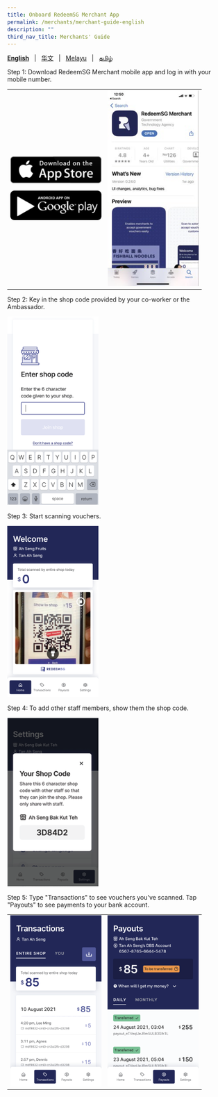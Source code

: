 ```yaml
---
title: Onboard RedeemSG Merchant App
permalink: /merchants/merchant-guide-english
description: ""
third_nav_title: Merchants' Guide
---
```

**[English](merchant-guide-english)** &nbsp;&nbsp;&#124;&nbsp;&nbsp; [华文](merchant-guide-chinese)  &nbsp;&nbsp;&#124;&nbsp;&nbsp; [Melayu](merchant-guide-malay) &nbsp;&nbsp;&#124;&nbsp;&nbsp; [தமிழ்](merchant-guide-tamil)

<a id="pagetop"></a>

Step 1: Download RedeemSG Merchant mobile app and log in with your mobile number. 

<table border="0" cellspacing="0" cellpadding="0">
<tbody>
<tr>
<td><p><a href="https://apps.apple.com/sg/app/redeemsg/id1512326240" target="blank"> <img src="/images/merchants/merchants-infographics/download-app-store.png" alt="Download RedeemSG Merchant Mobile App from App Store" style="width:210px !important;" /></a></p>

<p><a href="https://play.google.com/store/apps/details?id=sg.gov.redeem" target="blank"> <img src="/images/merchants/merchants-infographics/download-google-play.png" alt="Download RedeemSG Merchant Mobile App from Google Play" style="width:210px !important;" /></a></p>
	
</td>

<td><img src="/images/merchants/merchants-infographics/english/download_app.png" style="width:210px !important;" alt="Download RedeemSG Merchant App"/> </td>
</tr>

</tbody>
</table>


Step 2: Key in the shop code provided by your co-worker or the Ambassador. 

<p><img src="/images/merchants/merchants-infographics/english/10%20Shop%20code.png" style="width:210px !important;" alt="Enter shop code screen"/> </p>

Step 3: Start scanning vouchers. 
<p><img src="/images/merchants/merchants-infographics/english/2%20Home%20scan%20with%20pic%20.png" style="width:210px !important;" alt="Scan voucher screen"/> </p>

Step 4: To add other staff members, show them the shop code. 
<p><img src="/images/merchants/merchants-infographics/english/3%20Eter%20shop%20code.png" style="width:210px !important;" alt="Shop code screen"/> </p>

Step 5: Type "Transactions" to see vouchers you've scanned. Tap "Payouts" to see payments to your bank account.

<table border="0" cellspacing="0" cellpadding="0">
<tbody>
<tr>
<td><img src="/images/merchants/merchants-infographics/english/2%20Transactions%20entire%20shop.png" style="width:210px !important;" alt="Transactions screen"/> </td>
<td><img src="/images/merchants/merchants-infographics/english/1%20Payouts%20daily.png" style="width:210px !important;" alt="Payouts screen"/> </td>
</tr>
</tbody>
</table>